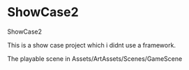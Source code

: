 # ShowCase2
ShowCase2

This is a show case project which i didnt use a framework.

The playable scene in Assets/ArtAssets/Scenes/GameScene
